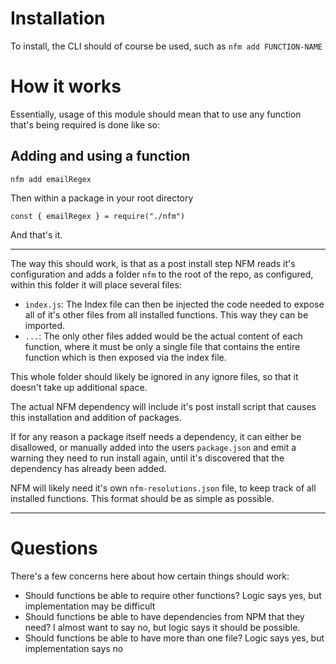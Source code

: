 # Installation

To install, the CLI should of course be used, such as `nfm add FUNCTION-NAME`

# How it works

Essentially, usage of this module should mean that to use any function that's being required is done like so:

## Adding and using a function

`nfm add emailRegex`

Then within a package in your root directory

`const { emailRegex } = require("./nfm")`

And that's it.

---

The way this should work, is that as a post install step NFM reads it's configuration and adds a folder `nfm` to the root of the repo, as configured, within this folder it will place several files:

* `index.js`: The Index file can then be injected the code needed to expose all of it's other files from all installed functions. This way they can be imported.
* `...`: The only other files added would be the actual content of each function, where it must be only a single file that contains the entire function which is then exposed via the index file.

This whole folder should likely be ignored in any ignore files, so that it doesn't take up additional space.

The actual NFM dependency will include it's post install script that causes this installation and addition of packages.

If for any reason a package itself needs a dependency, it can either be disallowed, or manually added into the users `package.json` and emit a warning they need to run install again, until it's discovered that the dependency has already been added.

NFM will likely need it's own `nfm-resolutions.json` file, to keep track of all installed functions. This format should be as simple as possible.

---

# Questions

There's a few concerns here about how certain things should work:

* Should functions be able to require other functions? Logic says yes, but implementation may be difficult
* Should functions be able to have dependencies from NPM that they need? I almost want to say no, but logic says it should be possible.
* Should functions be able to have more than one file? Logic says yes, but implementation says no
